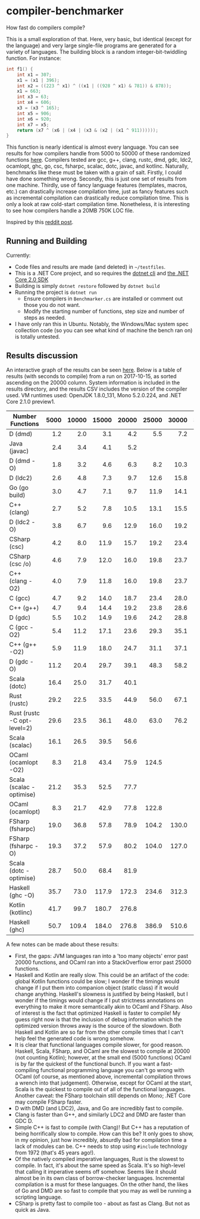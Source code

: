 # compiler-benchmarker

How fast do compilers compile?

This is a small exploration of that. Here, very basic, but identical (except for the language) and very large single-file programs are generated for a variety of languages. The building block is a random integer-bit-twiddling function. For instance:

```C
int f1() {
    int x1 = 307;
    x1 = (x1 | 396);
    int x2 = ((223 ^ x1) ^ ((x1 | ((928 ^ x1) & 781)) & 878));
    x1 = 663;
    int x3 = 63;
    int x4 = 606;
    x3 = (x3 ^ 165);
    int x5 = 906;
    int x6 = 920;
    int x7 = x5;
    return (x7 ^ (x6 | (x4 | (x3 & (x2 | (x1 ^ 911))))));
}
```

This function is nearly identical is almost every language. You can see results for how compilers handle from 5000 to 50000 of these randomized functions [here](https://johnsonaa.github.io/compiler-benchmarker/). Compilers tested are gcc, g++, clang, rustc, dmd, gdc, ldc2, ocamlopt, ghc, go, csc, fsharpc, scalac, dotc, javac, and kotlinc. Naturally, benchmarks like these must be taken with a grain of salt. Firstly, I could have done something wrong. Secondly, this is just one set of results from one machine. Thirdly,  use of fancy language features (templates, macros, etc.) can drastically increase compilation time, just as fancy features such as incremental compilation can drastically reduce compilation time. This is only a look at raw cold-start compilation time. Nonetheless, it is interesting to see how compilers handle a 20MB 750K LOC file.

Inspired by this [reddit post](https://www.reddit.com/r/rust/comments/55k577/rust_compilation_times_compared_to_c_d_go_pascal).

## Running and Building

Currently:
- Code files and results are made (and deleted) in `~/testfiles`.
- This is a .NET Core project, and so requires the [dotnet cli](https://docs.microsoft.com/en-us/dotnet/core/tools/?tabs=netcore2x) and [the .NET Core 2.0 SDK](https://www.microsoft.com/net/download/core)
- Building is simply `dotnet restore` followed by `dotnet build`
- Running the project is `dotnet run`
    - Ensure compilers in `Benchmarker.cs` are installed or comment out those you do not want.
    - Modify the starting number of functions, step size and number of steps as needed.
- I have only ran this in Ubuntu. Notably, the Windows/Mac system spec collection code (so you can see what kind of machine the bench ran on) is totally untested.

## Results discussion

An interactive graph of the results can be seen [here](https://johnsonaa.github.io/compiler-benchmarker/). Below is a table of results (with seconds to compile) from a run on 2017-10-15, as sorted ascending on the 20000 column. System information is included in the results directory, and the results CSV includes the version of the compiler used. VM runtimes used: OpenJDK 1.8.0_131, Mono 5.2.0.224, and .NET Core 2.1.0 preview1.

| Number Functions | 5000 | 10000 | 15000 | 20000 | 25000 | 30000 | 35000 | 40000 | 45000 | 50000 |
| --- | ---: | ---: | ---: | ---: | ---: | ---: | ---: | ---: | ---: | ---: |
| D (dmd) | 1.2 | 2.0 | 3.1 | 4.2 | 5.5 | 7.2 | 9.0 | 11.1 | 13.7 | 16.9 |
| Java (javac) | 2.4 | 3.4 | 4.1 | 5.2 |  |  |  |  |  |  |
| D (dmd -O) | 1.8 | 3.2 | 4.6 | 6.3 | 8.2 | 10.3 | 12.7 | 15.1 | 18.4 | 22.6 |
| D (ldc2) | 2.6 | 4.8 | 7.3 | 9.7 | 12.6 | 15.8 | 18.9 | 22.5 | 25.8 | 30.6 |
| Go (go build) | 3.0 | 4.7 | 7.1 | 9.7 | 11.9 | 14.1 | 16.4 | 18.7 | 21.4 | 23.7 |
| C++ (clang) | 2.7 | 5.2 | 7.8 | 10.5 | 13.1 | 15.5 | 18.1 | 20.9 | 23.4 | 26.0 |
| D (ldc2 -O) | 3.8 | 6.7 | 9.6 | 12.9 | 16.0 | 19.2 | 23.0 | 26.6 | 31.2 | 35.1 |
| CSharp (csc) | 4.2 | 8.0 | 11.9 | 15.7 | 19.2 | 23.4 | 27.0 | 30.6 | 34.6 | 38.2 |
| CSharp (csc /o) | 4.6 | 7.9 | 12.0 | 16.0 | 19.8 | 23.7 | 27.6 | 31.5 | 34.9 | 38.8 |
| C++ (clang -O2) | 4.0 | 7.9 | 11.8 | 16.0 | 19.8 | 23.7 | 27.9 | 31.9 | 35.9 | 39.7 |
| C (gcc) | 4.7 | 9.2 | 14.0 | 18.7 | 23.4 | 28.0 | 32.7 | 37.7 | 42.9 | 47.0 |
| C++ (g++) | 4.7 | 9.4 | 14.4 | 19.2 | 23.8 | 28.6 | 33.5 | 38.3 | 43.0 | 48.0 |
| D (gdc) | 5.5 | 10.2 | 14.9 | 19.6 | 24.2 | 28.8 | 33.7 | 38.4 | 43.0 | 47.7 |
| C (gcc -O2) | 5.4 | 11.2 | 17.1 | 23.6 | 29.3 | 35.1 | 41.6 | 47.5 | 53.2 | 59.4 |
| C++ (g++ -O2) | 5.9 | 11.9 | 18.0 | 24.7 | 31.1 | 37.1 | 43.8 | 50.3 | 56.7 | 62.4 |
| D (gdc -O) | 11.2 | 20.4 | 29.7 | 39.1 | 48.3 | 58.2 | 67.7 | 76.9 | 86.4 | 95.7 |
| Scala (dotc) | 16.4 | 25.0 | 31.7 | 40.1 |  |  |  |  |  |  |
| Rust (rustc) | 29.2 | 22.5 | 33.5 | 44.9 | 56.0 | 67.1 | 78.3 | 89.5 | 100.9 | 112.6 |
| Rust (rustc -C opt-level=2) | 29.6 | 23.5 | 36.1 | 48.0 | 63.0 | 76.2 | 89.4 | 102.8 | 115.7 | 139.4 |
| Scala (scalac) | 16.1 | 26.5 | 39.5 | 56.6 |  |  |  |  |  |  |
| OCaml (ocamlopt -O2) | 8.3 | 21.8 | 43.4 | 75.9 | 124.5 |  |  |  |  |  |
| Scala (scalac -optimise) | 21.2 | 35.3 | 52.5 | 77.7 |  |  |  |  |  |  |
| OCaml (ocamlopt) | 8.3 | 21.7 | 42.9 | 77.8 | 122.8 |  |  |  |  |  |
| FSharp (fsharpc) | 19.0 | 36.8 | 57.8 | 78.9 | 104.2 | 130.0 | 158.9 | 183.8 | 216.7 | 248.2 |
| FSharp (fsharpc -O) | 19.3 | 37.2 | 57.9 | 80.2 | 104.0 | 127.0 | 159.0 | 187.1 | 222.9 | 252.8 |
| Scala (dotc -optimise) | 28.7 | 50.0 | 68.4 | 81.9 |  |  |  |  |  |  |
| Haskell (ghc -O) | 35.7 | 73.0 | 117.9 | 172.3 | 234.6 | 312.3 | 390.8 | 478.0 | 624.9 | 816.5 |
| Kotlin (kotlinc) | 41.7 | 99.7 | 180.7 | 276.8 |  |  |  |  |  |  |
| Haskell (ghc) | 50.7 | 109.4 | 184.0 | 276.8 | 386.9 | 510.6 | 651.8 | 812.0 | 1052.5 | 1365.6 |

A few notes can be made about these results:

- First, the gaps: JVM languages ran into a 'too many objects' error past 20000 functions, and OCaml ran into a StackOverflow error past 25000 functions.
- Haskell and Kotlin are really slow. This could be an artifact of the code: global Kotlin functions could be slow; I wonder if the timings would change if I put them into companion object (static class) if it would change anything. Haskell's slowness is justified by being Haskell, but I wonder if the timings would change if I put strictness annotations on everything to make it more semantically akin to OCaml and FSharp. Also of interest is the fact that optimized Haskell is faster to compile! My guess right now is that the inclusion of debug information which the optimized version throws away is the source of the slowdown. Both Haskell and Kotlin are so far from the other compile times that I can't help feel the generated code is wrong somehow.
- It is clear that functional languages compile slower, for good reason. Haskell, Scala, FSharp, and OCaml are the slowest to compile at 20000 (not counting Kotlin); however, at the small end (5000 functions) OCaml is by far the quickest of the functional bunch. If you want a fast-compiling functional programming language you can't go wrong with OCaml (of course, as mentioned above, incremental compilation throws a wrench into that judgement). Otherwise, except for OCaml at the start, Scala is the quickest to compile out of all of the functional languages. Another caveat: the FSharp toolchain still depends on Mono; .NET Core may compile FSharp faster.
- D with DMD (and LDC2), Java, and Go are incredibly fast to compile.
- Clang is faster than G++, and similarly LDC2 and DMD are faster than GDC D.
- Simple C++ is fast to compile (with Clang)! But C++ has a reputation of being horrifically slow to compile. How can this be? It only goes to show, in my opinion, just how incredibly, absurdly bad for compilation time a lack of modules can be. C++ needs to stop using `#include` technology from 1972 (that's 45 years ago!).
- Of the natively compiled imperative languages, Rust is the slowest to compile. In fact, it's about the same speed as Scala. It's so high-level that calling it imperative seems off somehow. Seems like it should almost be in its own class of borrow-checker languages. Incremental compilation is a must for these languages. On the other hand, the likes of Go and DMD are so fast to compile that you may as well be running a scripting language.
- CSharp is pretty fast to compile too - about as fast as Clang. But not as quick as Java.



